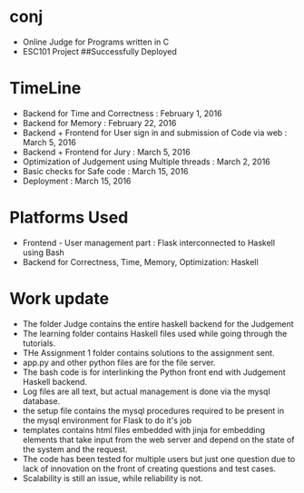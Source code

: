 # conj
* Online Judge for Programs written in C
* ESC101 Project 
##Successfully Deployed
# TimeLine
* Backend for Time and Correctness : February 1, 2016 
* Backend for Memory : February 22, 2016 
* Backend + Frontend for User sign in and submission of Code via web :  March 5, 2016
* Backend + Frontend for Jury : March 5, 2016 
* Optimization of Judgement using Multiple threads : March 2, 2016
* Basic checks for Safe code : March 15, 2016
* Deployment : March 15, 2016
 
# Platforms Used
* Frontend - User management part : Flask interconnected to Haskell using Bash
* Backend for Correctness, Time, Memory, Optimization: Haskell

# Work update
* The folder Judge contains the entire haskell backend for the Judgement
* The learning folder contains Haskell files used while going through the tutorials.
* THe Assignment 1 folder contains solutions to the assignment sent. 
* app.py and other python files are for the file server.
* The bash code is for interlinking the Python front end with Judgement Haskell backend.
* Log files are all text, but actual management is done via the mysql database.
* the setup file contains the mysql procedures required to be present in the mysql environment for Flask to do it's job
* templates contains html files embedded with jinja for embedding elements that take input from the web server and depend on the state of the system and the request.
* The code has been tested for multiple users but just one question due to lack of innovation on the front of creating questions and test cases.
* Scalability is still an issue, while reliability is not.